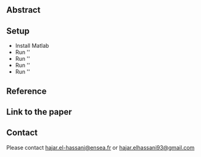 ## Abstract

## Setup
* Install Matlab
* Run ''
* Run ''
* Run ''
* Run ''

## Reference


## Link to the paper


## Contact
Please contact hajar.el-hassani@ensea.fr or hajar.elhassani93@gmail.com
